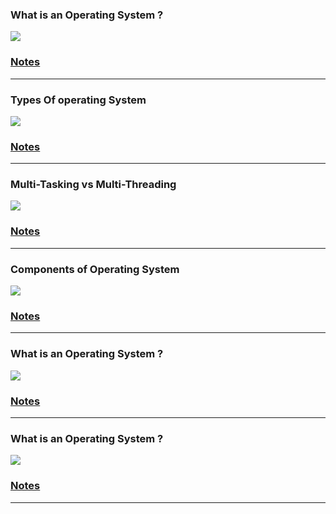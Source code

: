 <h3>What is an Operating System ?</h3>
<a href="https://youtu.be/a1l4MceYHaQ?feature=shared"><img src="https://github.com/user-attachments/assets/1ca6a911-b766-4030-8a09-57a558e33d22"/></a>
<br/>
<h3><a href="https://drive.google.com/file/d/14CJ3RppKwOXG0u6EBRsRM6opM0I9eCeV/view">Notes</a></h3>
<hr/>

<h3>Types Of operating System</h3>
<a href="https://youtu.be/LBqNWOqSzBA?feature=shared"><img src="https://github.com/user-attachments/assets/e9d3b166-62d7-4d82-b946-5b0489c06f05"/></a>
<br/>
<h3><a href="https://drive.google.com/file/d/1EHE-nnTHMQzQP7xGRQo2g7cPpEGlq7q1/view">Notes</a></h3>
<hr/>

<h3>Multi-Tasking vs Multi-Threading</h3>
<a href="https://youtu.be/iAnEvdCya6M?feature=shared"><img src="https://github.com/user-attachments/assets/2a5062db-aee5-4add-9f1c-48bcfb7f5445"/></a>
<br/>
<h3><a href=https://drive.google.com/file/d/1wTyueDi5WRXdVrLSp7IrXKc9106tyZwp/view">Notes</a></h3>
<hr/>

<h3>Components of Operating System</h3>
<a href="https://youtu.be/kHMXP_i6zew?feature=shared"><img src="https://github.com/user-attachments/assets/db6497a7-cfd1-4f28-80fc-495d8fc8b0b8"/></a>
<br/>
<h3><a href="https://drive.google.com/file/d/1tezd7cygozyZnP30Tc65fB6lrq2_KwaC/vieww">Notes</a></h3>
<hr/>


<h3>What is an Operating System ?</h3>
<a href="https://youtu.be/a1l4MceYHaQ?feature=shared"><img src="https://github.com/user-attachments/assets/1ca6a911-b766-4030-8a09-57a558e33d22"/></a>
<br/>
<h3><a href="https://drive.google.com/file/d/14CJ3RppKwOXG0u6EBRsRM6opM0I9eCeV/view">Notes</a></h3>
<hr/>

<h3>What is an Operating System ?</h3>
<a href="https://youtu.be/a1l4MceYHaQ?feature=shared"><img src="https://github.com/user-attachments/assets/1ca6a911-b766-4030-8a09-57a558e33d22"/></a>
<br/>
<h3><a href="https://drive.google.com/file/d/14CJ3RppKwOXG0u6EBRsRM6opM0I9eCeV/view">Notes</a></h3>
<hr/>
